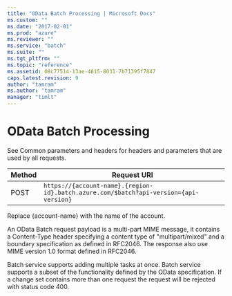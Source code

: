 ```yaml
---
title: "OData Batch Processing | Microsoft Docs"
ms.custom: ""
ms.date: "2017-02-01"
ms.prod: "azure"
ms.reviewer: ""
ms.service: "batch"
ms.suite: ""
ms.tgt_pltfrm: ""
ms.topic: "reference"
ms.assetid: 08c77514-13ae-4815-8031-7b71395f7847
caps.latest.revision: 9
author: "tamram"
ms.author: "tamram"
manager: "timlt"
---
```

# OData Batch Processing
  See Common parameters and headers for headers and parameters that are used by all requests.

|Method|Request URI|
|------------|-----------------|
|POST|`https://{account-name}.{region-id}.batch.azure.com/$batch?api-version={api-version}`|

 Replace {account\-name} with the name of the account.

 An OData Batch request payload is a multi\-part MIME message, it contains a Content\-Type header specifying a content type of "multipart/mixed" and a boundary specification as defined in RFC2046. The response also use MIME version 1.0 format defined in RFC2046.

 Batch service supports adding multiple tasks at once. Batch service supports a subset of the functionality defined by the OData specification. If a change set contains more than one request the request will be rejected with status code 400.


